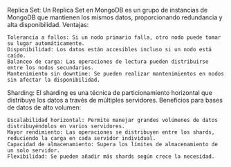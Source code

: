 Replica Set: Un Replica Set en MongoDB es un grupo de instancias de MongoDB que mantienen los mismos datos, proporcionando redundancia y alta disponibilidad. Ventajas:

    Tolerancia a fallos: Si un nodo primario falla, otro nodo puede tomar su lugar automáticamente.
    Disponibilidad: Los datos están accesibles incluso si un nodo está caído.
    Balanceo de carga: Las operaciones de lectura pueden distribuirse entre los nodos secundarios.
    Mantenimiento sin downtime: Se pueden realizar mantenimientos en nodos sin afectar la disponibilidad.

Sharding: El sharding es una técnica de particionamiento horizontal que distribuye los datos a través de múltiples servidores. Beneficios para bases de datos de alto volumen:

    Escalabilidad horizontal: Permite manejar grandes volúmenes de datos distribuyéndolos en varios servidores.
    Mayor rendimiento: Las operaciones se distribuyen entre los shards, reduciendo la carga en cada servidor individual.
    Capacidad de almacenamiento: Supera los límites de almacenamiento de un solo servidor.
    Flexibilidad: Se pueden añadir más shards según crece la necesidad.

